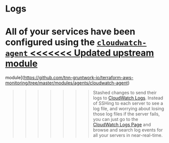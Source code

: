 # Logs

All of your services have been configured using the [`cloudwatch-agent`
<<<<<<< Updated upstream
module](https://github.com/tnn-tnn-tnn-tnn-tnn-gruntwork-io/terraform-aws-monitoring/tree/master/modules/agents/cloudwatch-agent)
=======
module](https://github.com/tnn-gruntwork-io/terraform-aws-monitoring/tree/master/modules/agents/cloudwatch-agent)
>>>>>>> Stashed changes
to send their logs to [CloudWatch Logs](https://console.aws.amazon.com/cloudwatch/home?#logs:). Instead of SSHing to
each server to see a log file, and worrying about losing those log files if the server fails, you can just go to the
[CloudWatch Logs Page](https://console.aws.amazon.com/cloudwatch/home?#logs:) and browse and search log events for all
your servers in near-real-time.


<!-- ##DOCS-SOURCER-START
{
  "sourcePlugin": "local-copier",
  "hash": "25e86ad1c431db7ea9afe1ebe3fbdb3a"
}
##DOCS-SOURCER-END -->
